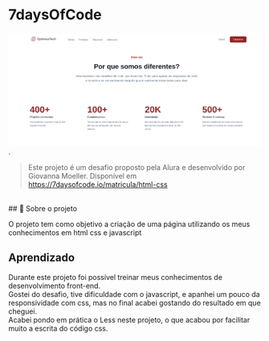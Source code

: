 # 7daysOfCode
<img src="https://github.com/TiagoLemosNeitzke/7daysOfCode/blob/master/img/7daysOfCodeIndex.png" alt="execute este comendo php -S localhost:8080">.

> Este projeto é um desafio proposto pela Alura e desenvolvido por Giovanna Moeller. Disponível em https://7daysofcode.io/matricula/html-css
<br>
## 📝 Sobre o projeto

O projeto tem como objetivo a criação de uma página utilizando os meus conhecimentos em html css e javascript
 
 ## Aprendizado
 Durante este projeto foi possível treinar meus conhecimentos de desenvolvimento front-end. <br>
 Gostei do desafio, tive dificuldade com o javascript, e apanhei um pouco da responsividade com css, mas no final acabei gostando do resultado em que cheguei.
<br>
Acabei pondo em prática o Less neste projeto, o que acabou por facilitar muito a escrita do código css.
